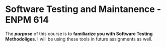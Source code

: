 # Software Testing and Maintanence - ENPM 614


The _**purpose**_ of this course is to **familiarize you with Software Testing Methodoliges**. I will be using these tools in future assignments as well.  

## 
